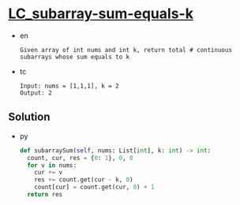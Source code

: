 # [LC_subarray-sum-equals-k](https://leetcode.com/problems/subarray-sum-equals-k)

* en

  ```en
  Given array of int nums and int k, return total # continuous subarrays whose sum equals to k
  ```

* tc

  ```tc
  Input: nums = [1,1,1], k = 2
  Output: 2
  ```

## Solution

* py

  ```py
  def subarraySum(self, nums: List[int], k: int) -> int:
    count, cur, res = {0: 1}, 0, 0
    for v in nums:
      cur += v
      res += count.get(cur - k, 0)
      count[cur] = count.get(cur, 0) + 1
    return res
  ```
